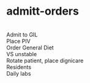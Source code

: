 # admitt-orders

<BR> Admit to GIL
<BR> Place PIV
<BR> Order General Diet
<BR> VS unstable
<BR> Rotate patient, place dignicare
<BR> Residents 
<BR> Daily labs
<BR>
